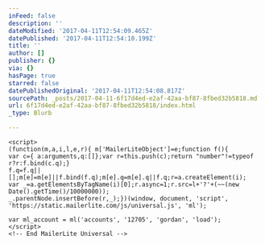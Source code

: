 ```yaml
---
inFeed: false
description: ''
dateModified: '2017-04-11T12:54:09.465Z'
datePublished: '2017-04-11T12:54:10.199Z'
title: ''
author: []
publisher: {}
via: {}
hasPage: true
starred: false
datePublishedOriginal: '2017-04-11T12:54:08.817Z'
sourcePath: _posts/2017-04-11-6f17d4ed-e2af-42aa-bf87-8fbed32b5818.md
url: 6f17d4ed-e2af-42aa-bf87-8fbed32b5818/index.html
_type: Blurb

---
```

<!-- MailerLite Universal -->
    <script>
    (function(m,a,i,l,e,r){ m['MailerLiteObject']=e;function f(){
    var c={ a:arguments,q:[]};var r=this.push(c);return "number"!=typeof r?r:f.bind(c.q);}
    f.q=f.q||[];m[e]=m[e]||f.bind(f.q);m[e].q=m[e].q||f.q;r=a.createElement(i);
    var _=a.getElementsByTagName(i)[0];r.async=1;r.src=l+'?'+(~~(new Date().getTime()/10000000));
    _.parentNode.insertBefore(r,_);})(window, document, 'script', 'https://static.mailerlite.com/js/universal.js', 'ml');
    
    var ml_account = ml('accounts', '12705', 'gordan', 'load');
    </script>
    <!-- End MailerLite Universal -->